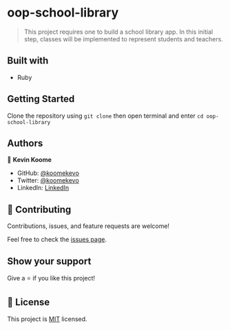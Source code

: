 # oop-school-library

> This project requires one to build a school library app. In this initial step, classes will be implemented to represent students and teachers.

## Built with

- Ruby

## Getting Started

Clone the repository using `git clone` then open terminal and enter `cd oop-school-library`

## Authors

👤 **Kevin Koome**

- GitHub: [@koomekevo](https://github.com/koomekevo)
- Twitter: [@koomekevo](https://twitter.com/koomekevo)
- LinkedIn: [LinkedIn](https://ke.linkedin.com/in/kevin-koome-aab84186)

## 🤝 Contributing

Contributions, issues, and feature requests are welcome!

Feel free to check the [issues page](../../issues/).

## Show your support

Give a ⭐️ if you like this project!

## 📝 License

This project is [MIT](./MIT.md) licensed.
